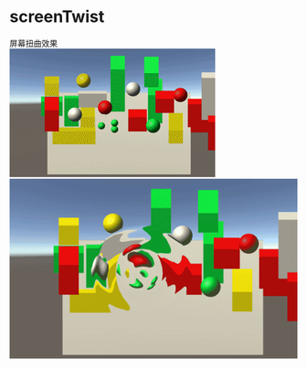 # screenTwist
屏幕扭曲效果  
![Image text](https://github.com/neoliangGame/screenTwist/blob/master/screenWave.gif)  
![Image text](https://github.com/neoliangGame/screenTwist/blob/master/screenWave1.gif)
